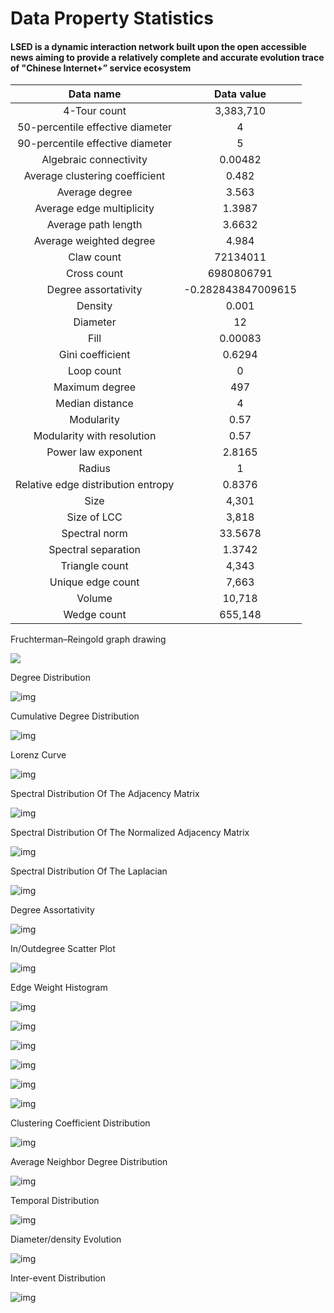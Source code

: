 # Data Property Statistics



#### LSED is a dynamic interaction network built upon the open accessible news aiming to provide a relatively complete and accurate evolution trace of "Chinese Internet+” service ecosystem



|             Data name              |     Data value     |
| :--------------------------------: | :----------------: |
|            4-Tour count            |     3,383,710      |
|  50-percentile effective diameter  |         4          |
|  90-percentile effective diameter  |         5          |
|       Algebraic connectivity       |      0.00482       |
|   Average clustering coefficient   |       0.482        |
|           Average degree           |       3.563        |
|     Average edge multiplicity      |       1.3987       |
|        Average path length         |       3.6632       |
|      Average weighted degree       |       4.984        |
|             Claw count             |      72134011      |
|            Cross count             |     6980806791     |
|        Degree assortativity        | -0.282843847009615 |
|              Density               |       0.001        |
|              Diameter              |         12         |
|                Fill                |      0.00083       |
|          Gini coefficient          |       0.6294       |
|             Loop count             |         0          |
|           Maximum degree           |        497         |
|          Median distance           |         4          |
|             Modularity             |        0.57        |
|     Modularity with resolution     |        0.57        |
|         Power law exponent         |       2.8165       |
|               Radius               |         1          |
| Relative edge distribution entropy |       0.8376       |
|                Size                |       4,301        |
|            Size of LCC             |       3,818        |
|           Spectral norm            |      33.5678       |
|        Spectral separation         |       1.3742       |
|           Triangle count           |       4,343        |
|         Unique edge count          |       7,663        |
|               Volume               |       10,718       |
|            Wedge count             |      655,148       |

Fruchterman–Reingold graph drawing

![](./picture/Fruchterman%E2%80%93ReingoldGraphDrawing.png)

Degree Distribution

![img](./picture/degreeDistribution.png)

Cumulative Degree Distribution

![img](./picture/cumulativeDegreeDistribution.png)

Lorenz Curve

![img](./picture/lorenzCurve.png)

Spectral Distribution Of The Adjacency Matrix

![img](./picture/spectralDistributionOfTheAdjacencyMatrix.png)

Spectral Distribution Of The Normalized Adjacency Matrix

![img](./picture/spectralDistributionOfTheNormalizedAdjacencyMatrix.png)

Spectral Distribution Of The Laplacian

![img](./picture/spectralDistributionOfTheLaplacian.png)

Degree Assortativity

![img](./picture/degreeAssortativity.png)

In/Outdegree Scatter Plot

![img](./picture/inoutdegreeScatterPlot.png)

Edge Weight Histogram

![img](./picture/edgeWeightHistogram1.png)

![img](./picture/edgeWeightHistogram2.png)

![img](./picture/edgeWeightHistogram3.png)

![img](./picture/edgeWeightHistogram4.png)

![img](./picture/edgeWeightHistogram5.png)

![img](./picture/edgeWeightHistogram6.png)

Clustering Coefficient Distribution

![img](./picture/clusteringCoefficientDistribution.png)

Average Neighbor Degree Distribution

![img](./picture/averageNeighborDegreeDistribution.png)

Temporal Distribution

![img](./picture/temporalDistribution.png)

Diameter/density Evolution

![img](./picture/DiameterdensityEvolution.png)

Inter-event Distribution

![img](./picture/inter-eventDistribution.png)